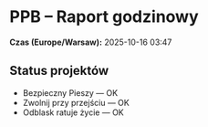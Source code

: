 # PPB – Raport godzinowy
**Czas (Europe/Warsaw):** 2025-10-16 03:47

## Status projektów
- Bezpieczny Pieszy — OK
- Zwolnij przy przejściu — OK
- Odblask ratuje życie — OK


